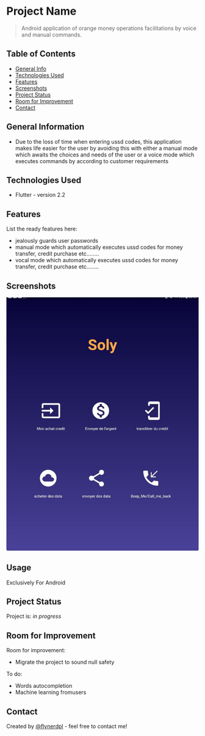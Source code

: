 # Project Name
> Android application of orange money operations facilitations by voice and manual commands.

## Table of Contents
* [General Info](#general-information)
* [Technologies Used](#technologies-used)
* [Features](#features)
* [Screenshots](#screenshots)
* [Project Status](#project-status)
* [Room for Improvement](#room-for-improvement)
* [Contact](#contact)
<!-- * [License](#license) -->


## General Information
- Due to the loss of time when entering ussd codes, this application makes life easier for the user by avoiding this with either a manual mode which awaits the choices and needs of the user or a voice mode which executes commands by according to customer requirements


## Technologies Used
- Flutter - version 2.2

## Features
List the ready features here:
- jealously guards user passwords
- manual mode which automatically executes ussd codes for money transfer, credit purchase etc........
- vocal mode which automatically executes ussd codes for money transfer, credit purchase etc........


## Screenshots
![Example screenshot](./assets/app2.jpeg)
<!-- If you have screenshots you'd like to share, include them here. -->


## Usage

Exclusively For Android 


## Project Status
Project is: _in progress_ 


## Room for Improvement

Room for improvement:
- Migrate the project to sound null safety

To do:
- Words autocompletion
- Machine learning fromusers


## Contact
Created by [@flynerdpl](https://www.mailto:aimericpouga28@gmail.com/) - feel free to contact me!


<!-- ## License -->
<!-- This project is open source and available under the [MIT License](). -->
